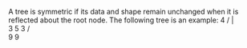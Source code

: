 A tree is symmetric if its data and shape remain unchanged when it is reflected about the root node.
The following tree is an example:
        4
      / | \
    3   5   3
   /         \
  9            9
